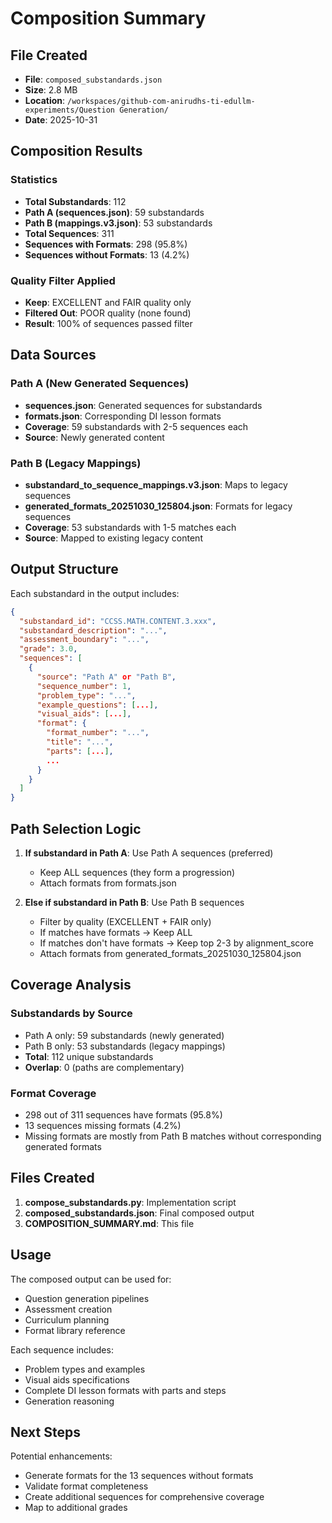 # Composition Summary

## File Created
- **File**: `composed_substandards.json`
- **Size**: 2.8 MB
- **Location**: `/workspaces/github-com-anirudhs-ti-edullm-experiments/Question Generation/`
- **Date**: 2025-10-31

## Composition Results

### Statistics
- **Total Substandards**: 112
- **Path A (sequences.json)**: 59 substandards
- **Path B (mappings.v3.json)**: 53 substandards
- **Total Sequences**: 311
- **Sequences with Formats**: 298 (95.8%)
- **Sequences without Formats**: 13 (4.2%)

### Quality Filter Applied
- **Keep**: EXCELLENT and FAIR quality only
- **Filtered Out**: POOR quality (none found)
- **Result**: 100% of sequences passed filter

## Data Sources

### Path A (New Generated Sequences)
- **sequences.json**: Generated sequences for substandards
- **formats.json**: Corresponding DI lesson formats
- **Coverage**: 59 substandards with 2-5 sequences each
- **Source**: Newly generated content

### Path B (Legacy Mappings)
- **substandard_to_sequence_mappings.v3.json**: Maps to legacy sequences
- **generated_formats_20251030_125804.json**: Formats for legacy sequences
- **Coverage**: 53 substandards with 1-5 matches each
- **Source**: Mapped to existing legacy content

## Output Structure

Each substandard in the output includes:

```json
{
  "substandard_id": "CCSS.MATH.CONTENT.3.xxx",
  "substandard_description": "...",
  "assessment_boundary": "...",
  "grade": 3.0,
  "sequences": [
    {
      "source": "Path A" or "Path B",
      "sequence_number": 1,
      "problem_type": "...",
      "example_questions": [...],
      "visual_aids": [...],
      "format": {
        "format_number": "...",
        "title": "...",
        "parts": [...],
        ...
      }
    }
  ]
}
```

## Path Selection Logic

1. **If substandard in Path A**: Use Path A sequences (preferred)
   - Keep ALL sequences (they form a progression)
   - Attach formats from formats.json

2. **Else if substandard in Path B**: Use Path B sequences
   - Filter by quality (EXCELLENT + FAIR only)
   - If matches have formats → Keep ALL
   - If matches don't have formats → Keep top 2-3 by alignment_score
   - Attach formats from generated_formats_20251030_125804.json

## Coverage Analysis

### Substandards by Source
- Path A only: 59 substandards (newly generated)
- Path B only: 53 substandards (legacy mappings)
- **Total**: 112 unique substandards
- **Overlap**: 0 (paths are complementary)

### Format Coverage
- 298 out of 311 sequences have formats (95.8%)
- 13 sequences missing formats (4.2%)
- Missing formats are mostly from Path B matches without corresponding generated formats

## Files Created

1. **compose_substandards.py**: Implementation script
2. **composed_substandards.json**: Final composed output
3. **COMPOSITION_SUMMARY.md**: This file

## Usage

The composed output can be used for:
- Question generation pipelines
- Assessment creation
- Curriculum planning
- Format library reference

Each sequence includes:
- Problem types and examples
- Visual aids specifications
- Complete DI lesson formats with parts and steps
- Generation reasoning

## Next Steps

Potential enhancements:
- Generate formats for the 13 sequences without formats
- Validate format completeness
- Create additional sequences for comprehensive coverage
- Map to additional grades
